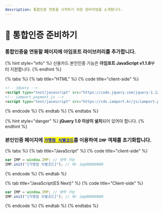 ```yaml
---
description: 통합인증 연동을 시작하기 위한 준비작업을 소개합니다.
---
```


# 📒 통합인증 준비하기

### 통합인증을 연동할 페이지에 아임포트 라이브러리를 추가합니다.&#x20;

{% hint style="info" %}
신용카드 본인인증 기능은 **아임포트 JavaScript v1.1.8**부터 지원합니다.
{% endhint %}

{% tabs %}
{% tab title="HTML" %}
{% code title="client-side" %}
```html
<!-- jQuery -->
<script type="text/javascript" src="https://code.jquery.com/jquery-1.12.4.min.js" ></script>
<!-- iamport.payment.js -->
<script type="text/javascript" src="https://cdn.iamport.kr/js/iamport.payment-{SDK-최신버전}.js"></script>
```
{% endcode %}
{% endtab %}
{% endtabs %}

{% hint style="danger" %}
**jQuery 1.0 이상이 설치**되어 있어야 합니다.
{% endhint %}

### 본인인증 페이지에 [<mark style="color:blue;">`가맹점 식별코드`</mark>](../../ready/3..md)를 이용하여 `IMP` 객체를 초기화합니다.

{% tabs %}
{% tab title="JavaScript" %}
{% code title="client-side" %}
```javascript
var IMP = window.IMP; // 생략 가능
IMP.init("{가맹점 식별코드}"); // 예: imp00000000
```
{% endcode %}
{% endtab %}

{% tab title="JavaScript(ES Next)" %}
{% code title="Client-side" %}
```javascript
var IMP = window.IMP; // 생략 가능
IMP.init("{가맹점 식별코드}"); // 예: imp00000000
```
{% endcode %}
{% endtab %}
{% endtabs %}
